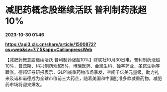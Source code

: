 # 减肥药概念股继续活跃 普利制药涨超10%

**2023-10-30 01:46**

**https://api3.cls.cn/share/article/1500872?os=web&sv=7.7.5&app=CailianpressWeb**

【减肥药概念股继续活跃 普利制药涨超10%】财联社10月30日电，普利制药涨超10%，普蕊斯、科兴制药涨超5%，博瑞医药、金凯生科、翰宇药业、圣诺生物等跟涨。德邦证券研报表示，GLP1减重药物市场暴发，空间千亿美元量级，助力礼来及诺和诺德成为全球市值前三大药企，随着美国和中国批准多款减重药物，减肥药市场将迎来爆发。